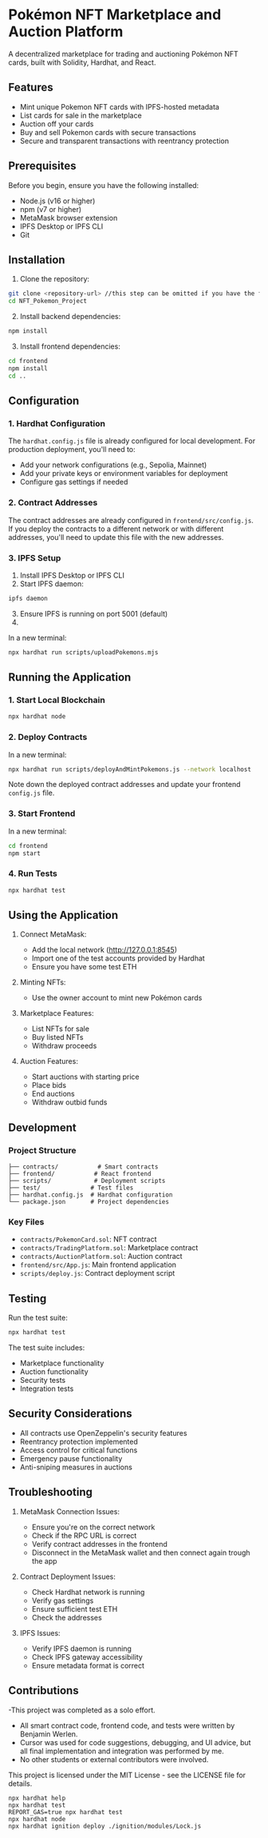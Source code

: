 # Pokémon NFT Marketplace and Auction Platform

A decentralized marketplace for trading and auctioning Pokémon NFT cards, built with Solidity, Hardhat, and React.

## Features

- Mint unique Pokemon NFT cards with IPFS-hosted metadata
- List cards for sale in the marketplace
- Auction off your cards
- Buy and sell Pokemon cards with secure transactions
- Secure and transparent transactions with reentrancy protection

## Prerequisites

Before you begin, ensure you have the following installed:
- Node.js (v16 or higher)
- npm (v7 or higher)
- MetaMask browser extension
- IPFS Desktop or IPFS CLI
- Git

## Installation

1. Clone the repository:
```bash 
git clone <repository-url> //this step can be omitted if you have the files directly
cd NFT_Pokemon_Project
```

2. Install backend dependencies:
```bash
npm install
```

3. Install frontend dependencies:
```bash
cd frontend
npm install
cd ..
```

## Configuration

### 1. Hardhat Configuration
The `hardhat.config.js` file is already configured for local development. For production deployment, you'll need to:
- Add your network configurations (e.g., Sepolia, Mainnet)
- Add your private keys or environment variables for deployment
- Configure gas settings if needed

### 2. Contract Addresses
The contract addresses are already configured in `frontend/src/config.js`. If you deploy the contracts to a different network or with different addresses, you'll need to update this file with the new addresses.

### 3. IPFS Setup
1. Install IPFS Desktop or IPFS CLI
2. Start IPFS daemon:
```bash
ipfs daemon
```
3. Ensure IPFS is running on port 5001 (default)
4. 
In a new terminal:
```bash
npx hardhat run scripts/uploadPokemons.mjs
```

## Running the Application

### 1. Start Local Blockchain
```bash
npx hardhat node
```

### 2. Deploy Contracts
In a new terminal:
```bash
npx hardhat run scripts/deployAndMintPokemons.js --network localhost
```
Note down the deployed contract addresses and update your frontend `config.js` file.

### 3. Start Frontend
In a new terminal:
```bash
cd frontend
npm start
```

### 4. Run Tests
```bash
npx hardhat test
```

## Using the Application

1. Connect MetaMask:
   - Add the local network (http://127.0.0.1:8545)
   - Import one of the test accounts provided by Hardhat
   - Ensure you have some test ETH

2. Minting NFTs:
   - Use the owner account to mint new Pokémon cards

3. Marketplace Features:
   - List NFTs for sale
   - Buy listed NFTs
   - Withdraw proceeds

4. Auction Features:
   - Start auctions with starting price
   - Place bids
   - End auctions
   - Withdraw outbid funds

## Development

### Project Structure
```
├── contracts/           # Smart contracts
├── frontend/           # React frontend
├── scripts/            # Deployment scripts
├── test/              # Test files
├── hardhat.config.js  # Hardhat configuration
└── package.json       # Project dependencies
```

### Key Files
- `contracts/PokemonCard.sol`: NFT contract
- `contracts/TradingPlatform.sol`: Marketplace contract
- `contracts/AuctionPlatform.sol`: Auction contract
- `frontend/src/App.js`: Main frontend application
- `scripts/deploy.js`: Contract deployment script

## Testing

Run the test suite:
```bash
npx hardhat test
```

The test suite includes:
- Marketplace functionality
- Auction functionality
- Security tests
- Integration tests

## Security Considerations

- All contracts use OpenZeppelin's security features
- Reentrancy protection implemented
- Access control for critical functions
- Emergency pause functionality
- Anti-sniping measures in auctions

## Troubleshooting

1. MetaMask Connection Issues:
   - Ensure you're on the correct network
   - Check if the RPC URL is correct
   - Verify contract addresses in the frontend
   - Disconnect in the MetaMask wallet and then connect again trough the app

2. Contract Deployment Issues:
   - Check Hardhat network is running
   - Verify gas settings
   - Ensure sufficient test ETH
   - Check the addresses

3. IPFS Issues:
   - Verify IPFS daemon is running
   - Check IPFS gateway accessibility
   - Ensure metadata format is correct


## Contributions
   -This project was completed as a solo effort.
   - All smart contract code, frontend code, and tests were written by Benjamin Werlen.
   - Cursor  was used for code suggestions, debugging, and UI advice, but all final implementation and integration was performed by me.
   - No other students or external contributors were involved.


This project is licensed under the MIT License - see the LICENSE file for details.

```shell
npx hardhat help
npx hardhat test
REPORT_GAS=true npx hardhat test
npx hardhat node
npx hardhat ignition deploy ./ignition/modules/Lock.js
```

